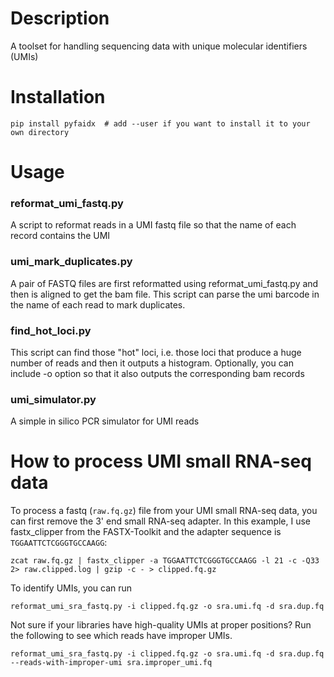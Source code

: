 # Description
A toolset for handling sequencing data with unique molecular identifiers (UMIs)

# Installation
`pip install pyfaidx  # add --user if you want to install it to your own directory`

# Usage
### reformat_umi_fastq.py
A script to reformat reads in a UMI fastq file so that the name of each record contains the UMI

### umi_mark_duplicates.py
A pair of FASTQ files are first reformatted using reformat_umi_fastq.py and then is aligned to get the bam file. This script can parse the umi barcode in the name of each read to mark duplicates.

### find_hot_loci.py
This script can find those "hot" loci, i.e. those loci that produce a huge number of reads and then it outputs a histogram. Optionally, you can include -o option so that it also outputs the corresponding bam records

### umi_simulator.py
A simple in silico PCR simulator for UMI reads

# How to process UMI small RNA-seq data
To process a fastq (`raw.fq.gz`) file from your UMI small RNA-seq data, you can first remove the 3' end small RNA-seq adapter. In this example, I use fastx_clipper from the FASTX-Toolkit and the adapter sequence is `TGGAATTCTCGGGTGCCAAGG`:

`zcat raw.fq.gz | fastx_clipper -a TGGAATTCTCGGGTGCCAAGG -l 21 -c -Q33 2> raw.clipped.log | gzip -c - > clipped.fq.gz`

To identify UMIs, you can run

`reformat_umi_sra_fastq.py -i clipped.fq.gz -o sra.umi.fq -d sra.dup.fq`

Not sure if your libraries have high-quality UMIs at proper positions? Run the following to see which reads have improper UMIs.

`reformat_umi_sra_fastq.py -i clipped.fq.gz -o sra.umi.fq -d sra.dup.fq --reads-with-improper-umi sra.improper_umi.fq`

